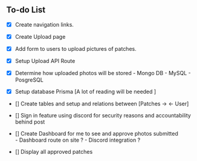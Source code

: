 ## To-do List

- [x] Create navigation links.

- [x] Create Upload page

- [x] Add form to users to upload pictures of patches.

- [x] Setup Upload API Route

- [x] Determine how uploaded photos will be stored
      - Mongo DB 
      - MySQL
      - PosgreSQL

- [x] Setup database Prisma [A lot of reading will be needed ]

- [] Create tables and setup and relations between [Patches -> <- User] 

- [] Sign in feature using discord for security reasons and accountability behind post

- [] Create Dashboard for me to see and approve photos submitted  
       - Dashboard route on site ?
       - Discord integration ? 
    
- [] Display all approved patches